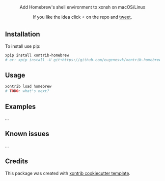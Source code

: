<p align="center">
Add Homebrew's shell environment to xonsh on macOS/Linux
</p>

<p align="center">  
If you like the idea click ⭐ on the repo and <a href="https://twitter.com/intent/tweet?text=Nice%20xontrib%20for%20the%20xonsh%20shell!&url=https://github.com/eugenesvk/xontrib-homebrew" target="_blank">tweet</a>.
</p>


## Installation

To install use pip:

```bash
xpip install xontrib-homebrew
# or: xpip install -U git+https://github.com/eugenesvk/xontrib-homebrew
```

## Usage

```bash
xontrib load homebrew
# TODO: what's next?
```

## Examples

...

## Known issues

...

## Credits

This package was created with [xontrib cookiecutter template](https://github.com/xonsh/xontrib-cookiecutter).

